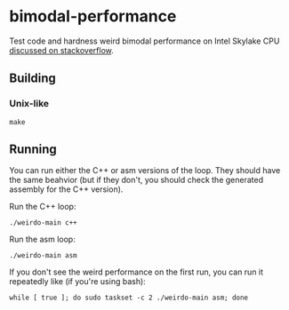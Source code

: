 # bimodal-performance

Test code and hardness weird bimodal performance on Intel Skylake CPU [discussed on stackoverflow](https://stackoverflow.com/questions/47851120/unexpectedly-poor-and-bimodal-performance-for-simple-store-loop-on-intel-skylake).

## Building

### Unix-like

    make
    
## Running

You can run either the C++ or asm versions of the loop. They should have the same beahvior (but if they don't, you should check the generated assembly for the C++ version).

Run the C++ loop:

    ./weirdo-main c++

Run the asm loop:

    ./weirdo-main asm
    
If you don't see the weird performance on the first run, you can run it repeatedly like (if you're using bash):

    while [ true ]; do sudo taskset -c 2 ./weirdo-main asm; done
